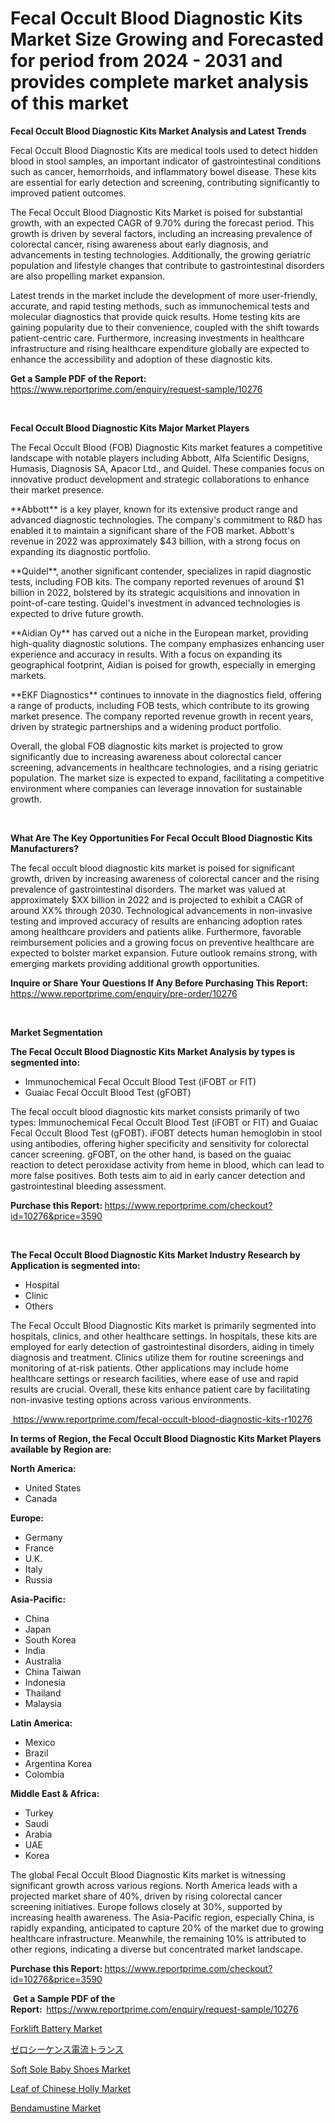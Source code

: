 <p><h1>Fecal Occult Blood Diagnostic Kits Market Size Growing and Forecasted for period from 2024 - 2031 and provides complete market analysis of this market</h1></p><p><strong>Fecal Occult Blood Diagnostic Kits Market Analysis and Latest Trends</strong></p>
<p><p>Fecal Occult Blood Diagnostic Kits are medical tools used to detect hidden blood in stool samples, an important indicator of gastrointestinal conditions such as cancer, hemorrhoids, and inflammatory bowel disease. These kits are essential for early detection and screening, contributing significantly to improved patient outcomes.</p><p>The Fecal Occult Blood Diagnostic Kits Market is poised for substantial growth, with an expected CAGR of 9.70% during the forecast period. This growth is driven by several factors, including an increasing prevalence of colorectal cancer, rising awareness about early diagnosis, and advancements in testing technologies. Additionally, the growing geriatric population and lifestyle changes that contribute to gastrointestinal disorders are also propelling market expansion.</p><p>Latest trends in the market include the development of more user-friendly, accurate, and rapid testing methods, such as immunochemical tests and molecular diagnostics that provide quick results. Home testing kits are gaining popularity due to their convenience, coupled with the shift towards patient-centric care. Furthermore, increasing investments in healthcare infrastructure and rising healthcare expenditure globally are expected to enhance the accessibility and adoption of these diagnostic kits.</p></p>
<p><strong>Get a Sample PDF of the Report:&nbsp;</strong> <a href="https://www.reportprime.com/enquiry/request-sample/10276">https://www.reportprime.com/enquiry/request-sample/10276</a></p>
<p>&nbsp;</p>
<p><strong>Fecal Occult Blood Diagnostic Kits Major Market Players</strong></p>
<p><p>The Fecal Occult Blood (FOB) Diagnostic Kits market features a competitive landscape with notable players including Abbott, Alfa Scientific Designs, Humasis, Diagnosis SA, Apacor Ltd., and Quidel. These companies focus on innovative product development and strategic collaborations to enhance their market presence.</p><p>**Abbott** is a key player, known for its extensive product range and advanced diagnostic technologies. The company's commitment to R&D has enabled it to maintain a significant share of the FOB market. Abbott's revenue in 2022 was approximately $43 billion, with a strong focus on expanding its diagnostic portfolio.</p><p>**Quidel**, another significant contender, specializes in rapid diagnostic tests, including FOB kits. The company reported revenues of around $1 billion in 2022, bolstered by its strategic acquisitions and innovation in point-of-care testing. Quidel's investment in advanced technologies is expected to drive future growth.</p><p>**Aidian Oy** has carved out a niche in the European market, providing high-quality diagnostic solutions. The company emphasizes enhancing user experience and accuracy in results. With a focus on expanding its geographical footprint, Aidian is poised for growth, especially in emerging markets.</p><p>**EKF Diagnostics** continues to innovate in the diagnostics field, offering a range of products, including FOB tests, which contribute to its growing market presence. The company reported revenue growth in recent years, driven by strategic partnerships and a widening product portfolio.</p><p>Overall, the global FOB diagnostic kits market is projected to grow significantly due to increasing awareness about colorectal cancer screening, advancements in healthcare technologies, and a rising geriatric population. The market size is expected to expand, facilitating a competitive environment where companies can leverage innovation for sustainable growth.</p></p>
<p>&nbsp;</p>
<p><strong>What Are The Key Opportunities For Fecal Occult Blood Diagnostic Kits Manufacturers?</strong></p>
<p><p>The fecal occult blood diagnostic kits market is poised for significant growth, driven by increasing awareness of colorectal cancer and the rising prevalence of gastrointestinal disorders. The market was valued at approximately $XX billion in 2022 and is projected to exhibit a CAGR of around XX% through 2030. Technological advancements in non-invasive testing and improved accuracy of results are enhancing adoption rates among healthcare providers and patients alike. Furthermore, favorable reimbursement policies and a growing focus on preventive healthcare are expected to bolster market expansion. Future outlook remains strong, with emerging markets providing additional growth opportunities.</p></p>
<p><strong>Inquire or Share Your Questions If Any Before Purchasing This Report:</strong> <a href="https://www.reportprime.com/enquiry/pre-order/10276">https://www.reportprime.com/enquiry/pre-order/10276</a></p>
<p>&nbsp;</p>
<p><strong>Market Segmentation</strong></p>
<p><strong>The Fecal Occult Blood Diagnostic Kits Market Analysis by types is segmented into:</strong></p>
<p><ul><li>Immunochemical Fecal Occult Blood Test (iFOBT or FIT)</li><li>Guaiac Fecal Occult Blood Test (gFOBT)</li></ul></p>
<p><p>The fecal occult blood diagnostic kits market consists primarily of two types: Immunochemical Fecal Occult Blood Test (iFOBT or FIT) and Guaiac Fecal Occult Blood Test (gFOBT). iFOBT detects human hemoglobin in stool using antibodies, offering higher specificity and sensitivity for colorectal cancer screening. gFOBT, on the other hand, is based on the guaiac reaction to detect peroxidase activity from heme in blood, which can lead to more false positives. Both tests aim to aid in early cancer detection and gastrointestinal bleeding assessment.</p></p>
<p><strong>Purchase this Report:&nbsp;</strong><a href="https://www.reportprime.com/checkout?id=10276&price=3590">https://www.reportprime.com/checkout?id=10276&price=3590</a></p>
<p>&nbsp;</p>
<p><strong>The Fecal Occult Blood Diagnostic Kits Market Industry Research by Application is segmented into:</strong></p>
<p><ul><li>Hospital</li><li>Clinic</li><li>Others</li></ul></p>
<p><p>The Fecal Occult Blood Diagnostic Kits market is primarily segmented into hospitals, clinics, and other healthcare settings. In hospitals, these kits are employed for early detection of gastrointestinal disorders, aiding in timely diagnosis and treatment. Clinics utilize them for routine screenings and monitoring of at-risk patients. Other applications may include home healthcare settings or research facilities, where ease of use and rapid results are crucial. Overall, these kits enhance patient care by facilitating non-invasive testing options across various environments.</p></p>
<p><a href="https://www.reportprime.com/fecal-occult-blood-diagnostic-kits-r10276">&nbsp;https://www.reportprime.com/fecal-occult-blood-diagnostic-kits-r10276</a></p>
<p><strong>In terms of Region, the Fecal Occult Blood Diagnostic Kits Market Players available by Region are:</strong></p>
<p>
    <p> <strong> North America: </strong>
        <ul>
            <li>United States</li>
            <li>Canada</li>
        </ul>
        </p> 
    <p> <strong> Europe: </strong>
        <ul>
            <li>Germany</li>
            <li>France</li>
            <li>U.K.</li>
            <li>Italy</li>
            <li>Russia</li>
        </ul>
        </p> 
    <p> <strong> Asia-Pacific: </strong>
        <ul>
            <li>China</li>
            <li>Japan</li>
            <li>South Korea</li>
            <li>India</li>
            <li>Australia</li>
            <li>China Taiwan</li>
            <li>Indonesia</li>
            <li>Thailand</li>
            <li>Malaysia</li>
        </ul>
        </p> 
    <p> <strong> Latin America: </strong>
        <ul>
            <li>Mexico</li>
            <li>Brazil</li>
            <li>Argentina Korea</li>
            <li>Colombia</li>
        </ul>
        </p> 
    <p> <strong> Middle East & Africa: </strong>
        <ul>
            <li>Turkey</li>
            <li>Saudi</li>
            <li>Arabia</li>
            <li>UAE</li>
            <li>Korea</li>
        </ul>
    </p>
    </p>
<p><p>The global Fecal Occult Blood Diagnostic Kits market is witnessing significant growth across various regions. North America leads with a projected market share of 40%, driven by rising colorectal cancer screening initiatives. Europe follows closely at 30%, supported by increasing health awareness. The Asia-Pacific region, especially China, is rapidly expanding, anticipated to capture 20% of the market due to growing healthcare infrastructure. Meanwhile, the remaining 10% is attributed to other regions, indicating a diverse but concentrated market landscape.</p></p>
<p><strong>Purchase this Report: </strong><a href="https://www.reportprime.com/checkout?id=10276&price=3590">https://www.reportprime.com/checkout?id=10276&price=3590</a></p>
<p>&nbsp;<strong>Get a Sample PDF of the Report:&nbsp;&nbsp;</strong><a href="https://www.reportprime.com/enquiry/request-sample/10276">https://www.reportprime.com/enquiry/request-sample/10276</a></p>
<p><strong></strong></p>
<p><p><a href="https://www.linkedin.com/pulse/booming-forklift-battery-market-sector-analysis-growth-projections-l1nqf?trackingId=%2F3fJrxP%2FQnSWk3fLHexeNw%3D%3D">Forklift Battery Market</a></p><p><a href="https://github.com/lababdou/Market-Research-Report-List-6/blob/main/60314066369.md">ゼロシーケンス電流トランス</a></p><p><a href="https://medium.com/@jariartemva9/soft-sole-baby-shoes-market-evolution-global-trends-and-regional-dynamics-2024-2031-f271f457eee4">Soft Sole Baby Shoes Market</a></p><p><a href="https://issuu.com/reportprime-2/docs/leaf-of-chinese-holly-market-size-2_4f39d40c1b2415">Leaf of Chinese Holly Market</a></p><p><a href="https://www.linkedin.com/pulse/bendamustine-market-research-report-exploring-size-revenue-analysis-wod1e?trackingId=0nMbzsDMST%2BrffRIoLy9qg%3D%3D">Bendamustine Market</a></p></p>